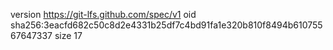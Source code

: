 version https://git-lfs.github.com/spec/v1
oid sha256:3eacfd682c50c8d2e4331b25df7c4bd91fa1e320b810f8494b61075567647337
size 17
